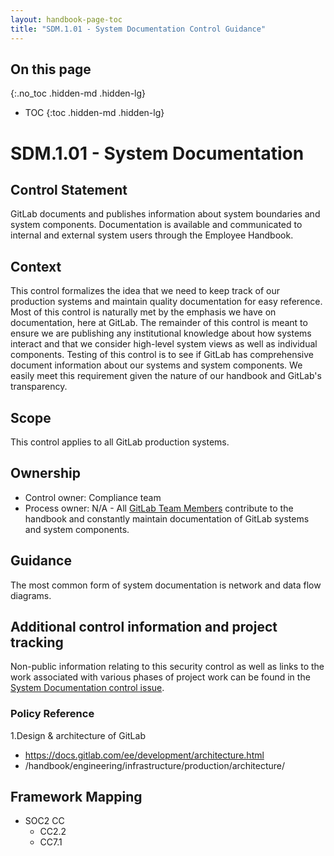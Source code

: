 ```yaml
---
layout: handbook-page-toc
title: "SDM.1.01 - System Documentation Control Guidance"
---
```


## On this page
{:.no_toc .hidden-md .hidden-lg}

- TOC
{:toc .hidden-md .hidden-lg}

# SDM.1.01 - System Documentation

## Control Statement

GitLab documents and publishes information about system boundaries and system components. Documentation is available and communicated to internal and external system users through the Employee Handbook.

## Context

This control formalizes the idea that we need to keep track of our production systems and maintain quality documentation for easy reference. Most of this control is naturally met by the emphasis we have on documentation, here at GitLab. The remainder of this control is meant to ensure we are publishing any institutional knowledge about how systems interact and that we consider high-level system views as well as individual components. Testing of this control is to see if GitLab has comprehensive document information about our systems and system components. We easily meet this requirement given the nature of our handbook and GitLab's transparency.

## Scope

This control applies to all GitLab production systems.

## Ownership

* Control owner: Compliance team
* Process owner: N/A - All [GitLab Team Members](/handbook/communication/top-misused-terms) contribute to the handbook and constantly maintain documentation of GitLab systems and system components.

## Guidance

The most common form of system documentation is network and data flow diagrams.

## Additional control information and project tracking

Non-public information relating to this security control as well as links to the work associated with various phases of project work can be found in the [System Documentation control issue](https://gitlab.com/gitlab-com/gl-security/security-assurance/sec-compliance/compliance/issues/873).

### Policy Reference
1.Design & architecture of GitLab
* https://docs.gitlab.com/ee/development/architecture.html
* /handbook/engineering/infrastructure/production/architecture/ 

## Framework Mapping

* SOC2 CC
  * CC2.2
  * CC7.1
